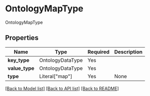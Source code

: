 # OntologyMapType

OntologyMapType

## Properties
| Name | Type | Required | Description |
| ------------ | ------------- | ------------- | ------------- |
**key_type** | OntologyDataType | Yes |  |
**value_type** | OntologyDataType | Yes |  |
**type** | Literal["map"] | Yes | None |


[[Back to Model list]](../../README.md#documentation-for-models) [[Back to API list]](../../README.md#documentation-for-api-endpoints) [[Back to README]](../../README.md)
